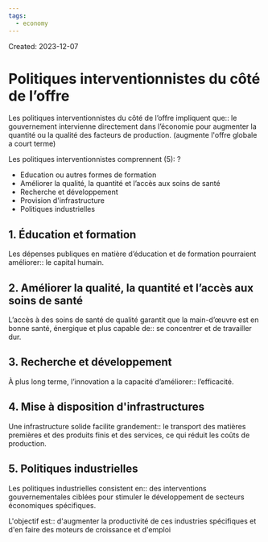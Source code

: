 ```yaml
---
tags:
  - economy
---
```

Created: 2023-12-07

# Politiques interventionnistes du côté de l’offre

Les politiques interventionnistes du côté de l’offre impliquent que:: le gouvernement intervienne directement dans l’économie pour augmenter la quantité ou la qualité des facteurs de production. (augmente l'offre globale a court terme)
<!--SR:!2024-03-04,45,230-->

Les politiques interventionnistes comprennent (5):
?
- Education ou autres formes de formation
- Améliorer la qualité, la quantité et l’accès aux soins de santé
- Recherche et développement
- Provision d'infrastructure
- Politiques industrielles
<!--SR:!2024-01-31,5,150-->

## 1. Éducation et formation
Les dépenses publiques en matière d’éducation et de formation pourraient améliorer:: le capital humain.
<!--SR:!2024-02-10,31,244-->

## 2. Améliorer la qualité, la quantité et l’accès aux soins de santé
L’accès à des soins de santé de qualité garantit que la main-d’œuvre est en bonne santé, énergique et plus capable de:: se concentrer et de travailler dur.
<!--SR:!2024-03-18,59,250-->

## 3. Recherche et développement
À plus long terme, l’innovation a la capacité d’améliorer:: l’efficacité.
<!--SR:!2024-02-13,33,244-->

## 4. Mise à disposition d'infrastructures
Une infrastructure solide facilite grandement:: le transport des matières premières et des produits finis et des services, ce qui réduit les coûts de production.
<!--SR:!2024-02-22,38,228-->

## 5. Politiques industrielles
Les politiques industrielles consistent en:: des interventions gouvernementales ciblées pour stimuler le développement de secteurs économiques spécifiques.
<!--SR:!2024-02-26,37,224-->

L'objectif est:: d'augmenter la productivité de ces industries spécifiques et d'en faire des moteurs de croissance et d'emploi
<!--SR:!2024-01-28,26,228-->